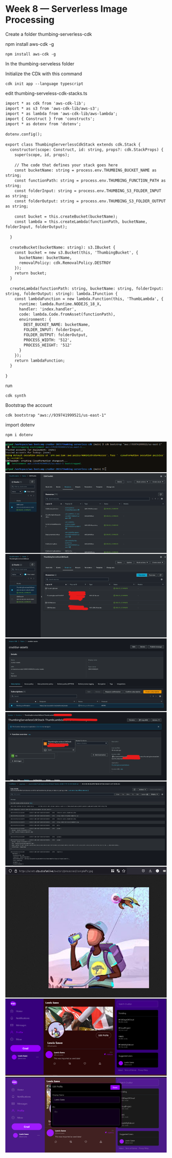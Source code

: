 # Week 8 — Serverless Image Processing

Create a folder thumbing-serverless-cdk

npm install aws-cdk -g
```
npm install aws-cdk -g

```
In the thumbing-serveless folder

Initialize the CDk with this command
```
cdk init app --language typescript
```

edit thumbing-serveless-cdk-stacks.ts

```
import * as cdk from 'aws-cdk-lib';
import * as s3 from 'aws-cdk-lib/aws-s3';
import * as lambda from 'aws-cdk-lib/aws-lambda';
import { Construct } from 'constructs';
import * as dotenv from 'dotenv';

dotenv.config();

export class ThumbingServerlessCdkStack extends cdk.Stack {
  constructor(scope: Construct, id: string, props?: cdk.StackProps) {
    super(scope, id, props);

    // The code that defines your stack goes here
    const bucketName: string = process.env.THUMBING_BUCKET_NAME as string;
    const functionPath: string = process.env.THUMBING_FUNCTION_PATH as string;
    const folderInput: string = process.env.THUMBING_S3_FOLDER_INPUT as string;
    const folderOutput: string = process.env.THUMBING_S3_FOLDER_OUTPUT as string;

    const bucket = this.createBucket(bucketName);
    const lambda = this.createLambda(functionPath, bucketName, folderInput, folderOutput);

  }

  createBucket(bucketName: string): s3.IBucket {
    const bucket = new s3.Bucket(this, 'ThumbingBucket', {
      bucketName: bucketName,
      removalPolicy: cdk.RemovalPolicy.DESTROY
    });
    return bucket;
  }

  createLambda(functionPath: string, bucketName: string, folderInput: string, folderOutput: string): lambda.IFunction {
    const lambdaFunction = new lambda.Function(this, 'ThumbLambda', {
      runtime: lambda.Runtime.NODEJS_18_X,
      handler: 'index.handler',
      code: lambda.Code.fromAsset(functionPath),
      environment: {
        DEST_BUCKET_NAME: bucketName,
        FOLDER_INPUT: folderInput,
        FOLDER_OUTPUT: folderOutput,
        PROCESS_WIDTH: '512',
        PROCESS_HEIGHT: '512'
      }
    });
    return lambdaFunction;
  } 

}
```

run

```
cdk synth
```

Bootstrap the account

```
cdk bootstrap "aws://939741999521/us-east-1"
```

import dotenv

```
npm i dotenv 
```

![Photo](assets/week8/accountBootstrap.png)
![Photo](assets/week8/successBootstrap.png)
![Photo](assets/week8/CDKBucketStack.png)
![Photo](assets/week8/snsTopics.png)
![Photo](assets/week8/thumbingLambdas.png)
![Photo](assets/week8/cloudwatchLogs.png)
![Photo](assets/week8/cloudFront.png)
![Photo](assets/week8/avatars&banner.png)
![Photo](assets/week8/popupProfile.png)
